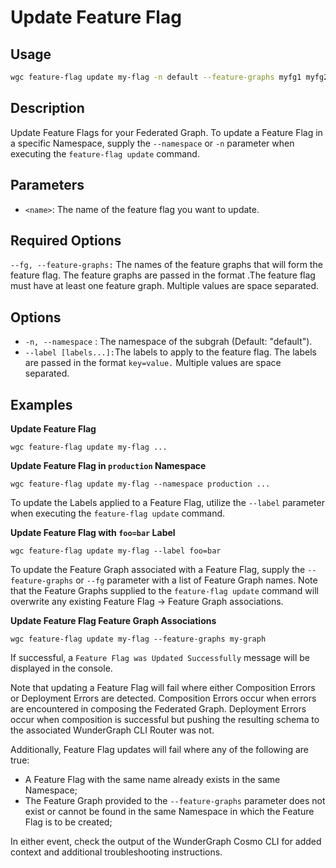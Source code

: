 # Update Feature Flag

## Usage

```bash
wgc feature-flag update my-flag -n default --feature-graphs myfg1 myfg2
```

## Description

Update Feature Flags for your Federated Graph. To update a Feature Flag in a specific Namespace, supply the `--namespace` or `-n` parameter when executing the `feature-flag update` command.

## Parameters

* `<name>`: The name of the feature flag you want to update.

## Required Options

`--fg, --feature-graphs:` The names of the feature graphs that will form the feature flag. The feature graphs are passed in the format .The feature flag must have at least one feature graph. Multiple values are space separated.

## Options

* `-n, --namespace` : The namespace of the subgrah (Default: "default").
* `--label [labels...]:`The labels to apply to the feature flag. The labels are passed in the format `key=value.` Multiple values are space separated.

## Examples

**Update Feature Flag**&#x20;

```shell
wgc feature-flag update my-flag ...
```

**Update Feature Flag  in `production` Namespace**

```shell
wgc feature-flag update my-flag --namespace production ...
```

To update the Labels applied to a Feature Flag, utilize the `--label` parameter when executing the `feature-flag update` command.

**Update Feature Flag with `foo=bar` Label**

```shell
wgc feature-flag update my-flag --label foo=bar
```

To update the Feature Graph associated with a Feature Flag, supply the `--feature-graphs` or `--fg` parameter with a list of Feature Graph names. Note that the Feature Graphs supplied to the `feature-flag update` command will overwrite any existing Feature Flag -> Feature Graph associations.

**Update Feature Flag Feature Graph Associations**

```shell
wgc feature-flag update my-flag --feature-graphs my-graph
```

If successful, a `Feature Flag was Updated Successfully` message will be displayed in the console.&#x20;

Note that updating a Feature Flag will fail where either Composition Errors or Deployment Errors are detected. Composition Errors occur when errors are encountered in composing the Federated Graph. Deployment Errors occur when composition is successful but pushing the resulting schema to the associated WunderGraph CLI Router was not.&#x20;

Additionally, Feature Flag updates will fail where any of the following are true:

* A Feature Flag with the same name already exists in the same Namespace;
* The Feature Graph provided to the `--feature-graphs` parameter does not exist or cannot be found in the same Namespace in which the Feature Flag is to be created;

In either event, check the output of the WunderGraph Cosmo CLI for added context and additional troubleshooting instructions.
